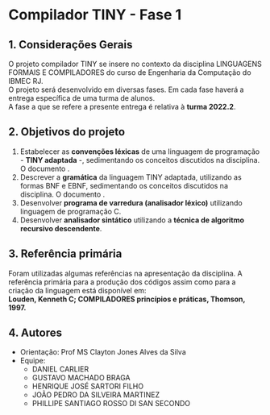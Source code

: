 # Compilador TINY - Fase 1

## 1. Considerações Gerais

O projeto compilador TINY se insere no contexto da disciplina LINGUAGENS FORMAIS E COMPILADORES do curso de Engenharia da Computação do IBMEC RJ.  
O projeto será desenvolvido em diversas fases. Em cada fase haverá a entrega específica de uma turma de alunos.  
A fase a que se refere a presente entrega é relativa à **turma 2022.2**.

## 2. Objetivos do projeto
1. Estabelecer as **convenções léxicas** de uma linguagem de programação - **TINY adaptada** -, sedimentando os conceitos discutidos na disciplina. O documento []().
2. Descrever a **gramática** da linguagem TINY adaptada, utilizando as formas BNF e EBNF, sedimentando os conceitos discutidos na disciplina. O documento []().  
3. Desenvolver **programa de varredura (analisador léxico)** utilizando linguagem de programação C.
4. Desenvolver **analisador sintático** utilizando a **técnica de algoritmo recursivo descendente**.

## 3. Referência primária
Foram utilizadas algumas referências na apresentação da disciplina. A referência primária para a produção dos códigos assim como para a criação da linguagem está disponível em:  
**Louden, Kenneth C; COMPILADORES princípios e práticas, Thomson, 1997.**

## 4. Autores
- Orientação: Prof MS Clayton Jones Alves da Silva
- Equipe:  
  - DANIEL CARLIER  
  - GUSTAVO MACHADO BRAGA  
  - HENRIQUE JOSÉ SARTORI FILHO  
  - JOÃO PEDRO DA SILVEIRA MARTINEZ  
  - PHILLIPE SANTIAGO ROSSO DI SAN SECONDO  
